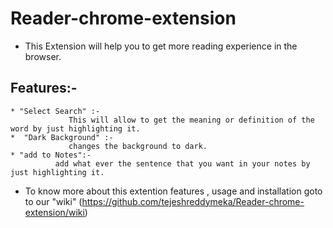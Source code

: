 # Reader-chrome-extension

* This Extension will help you to get more reading experience in the browser.
## Features:-
    * "Select Search" :-
                 This will allow to get the meaning or definition of the word by just highlighting it.
    *  "Dark Background" :-
                 changes the background to dark.
    * "add to Notes":-
              add what ever the sentence that you want in your notes by just highlighting it.
  
* To know more about this extention features , usage and installation  goto to our "wiki" (https://github.com/tejeshreddymeka/Reader-chrome-extension/wiki)
